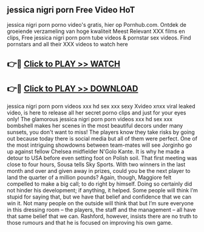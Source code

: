 ## jessica nigri porn Free Video HoT 

jessica nigri porn porno video's gratis, hier op Pornhub.com. Ontdek de groeiende verzameling van hoge kwaliteit Meest Relevant XXX films en clips,
Free jessica nigri porn porn tube videos & pornstar sex videos. Find pornstars and all their XXX videos to watch here


## 👉🔴 [Click to PLAY >> WATCH](http://us.freeplayer.one?title=jessica_nigri_porn&ref=16D)

## 👉🔴 [Click to PLAY >> DOWNLOAD](http://us.freeplayer.one?title=jessica_nigri_porn&ref=16D)


jessica nigri porn porn videos xxx hd sex xxx sexy Xvideo xnxx viral leaked video, is here to release all her secret porno clips and just for your eyes only! The glamorous jessica nigri porn porn videos xxx hd sex xxx bombshell makes her scenes in the most beautiful decors under many sunsets, you don't want to miss! The players know they take risks by going out because today there is social media but all of them were perfect. One of the most intriguing showdowns between team-mates will see Jorginho go up against fellow Chelsea midfielder N'Golo Kante. It is why he made a detour to USA before even setting foot on Polish soil. That first meeting was close to four hours, Sousa tells Sky Sports. With two winners in the last month and over and given away in prizes, could you be the next player to land the quarter of a million pounds? Again, though, Maggiore felt compelled to make a big call; to do right by himself. Doing so certainly did not hinder his development; if anything, it helped. Some people will think I’m stupid for saying that, but we have that belief and confidence that we can win it. Not many people on the outside will think that but I’m sure everyone in this dressing room – the players, the staff and the management – all have that same belief that we can. Rashford, however, insists there are no truth to those rumours and that he is focused on improving his own game.